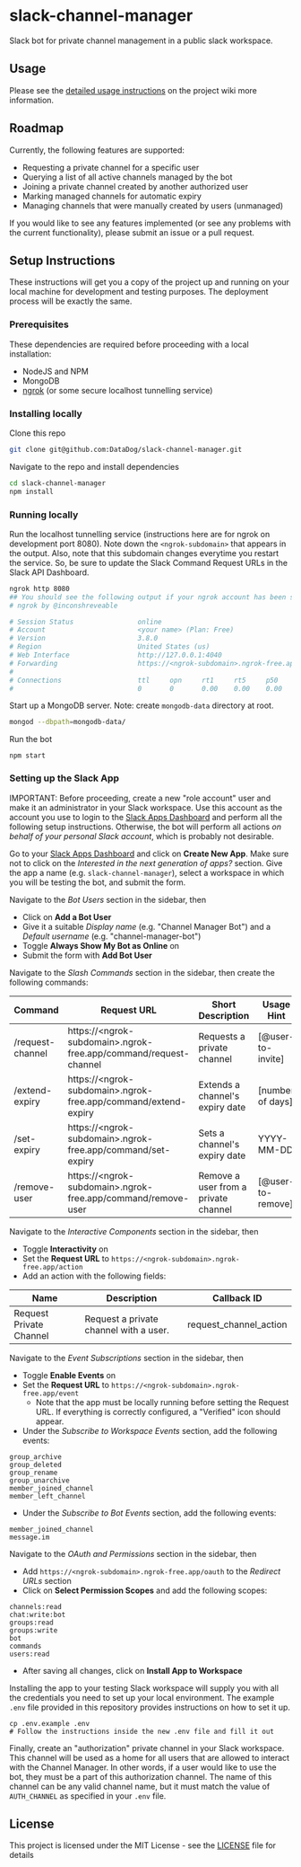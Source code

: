 # slack-channel-manager

Slack bot for private channel management in a public slack workspace.

## Usage

Please see the [detailed usage instructions][1] on the project wiki more information.

## Roadmap

Currently, the following features are supported:
- Requesting a private channel for a specific user
- Querying a list of all active channels managed by the bot
- Joining a private channel created by another authorized user
- Marking managed channels for automatic expiry
- Managing channels that were manually created by users (unmanaged)

If you would like to see any features implemented (or see any problems with the current functionality), please submit an issue or a pull request.

## Setup Instructions

These instructions will get you a copy of the project up and running on your local machine for development and testing purposes. The deployment process will be exactly the same.

### Prerequisites

These dependencies are required before proceeding with a local installation:
- NodeJS and NPM
- MongoDB
- [ngrok][2] (or some secure localhost tunnelling service)

### Installing locally

Clone this repo

```sh
git clone git@github.com:DataDog/slack-channel-manager.git
```

Navigate to the repo and install dependencies

```sh
cd slack-channel-manager
npm install
```

### Running locally

Run the localhost tunnelling service (instructions here are for ngrok on development port 8080).
Note down the `<ngrok-subdomain>` that appears in the output. Also, note that this subdomain changes everytime you restart the service. So, be sure to update the Slack Command Request URLs in the Slack API Dashboard.

```sh
ngrok http 8080
## You should see the following output if your ngrok account has been setup correctly
# ngrok by @inconshreveable

# Session Status                online
# Account                       <your name> (Plan: Free)
# Version                       3.8.0
# Region                        United States (us)
# Web Interface                 http://127.0.0.1:4040
# Forwarding                    https://<ngrok-subdomain>.ngrok-free.app -> localhost:8080
#
# Connections                   ttl     opn     rt1     rt5     p50     p90
#                               0       0       0.00    0.00    0.00    0.00
```

Start up a MongoDB server. Note: create `mongodb-data` directory at root.

```sh
mongod --dbpath=mongodb-data/
```

Run the bot

```
npm start
```

### Setting up the Slack App

IMPORTANT: Before proceeding, create a new "role account" user and make it an administrator in your Slack workspace. Use this account as the account you use to login to the [Slack Apps Dashboard][3] and perform all the following setup instructions. Otherwise, the bot will perform all actions _on behalf of your personal Slack account_, which is probably not desirable.

Go to your [Slack Apps Dashboard][3] and click on **Create New App**. Make sure not to click on the _Interested in the next generation of apps?_ section. Give the app a name (e.g. `slack-channel-manager`), select a workspace in which you will be testing the bot, and submit the form.

Navigate to the _Bot Users_ section in the sidebar, then
- Click on **Add a Bot User**
- Give it a suitable _Display name_ (e.g. "Channel Manager Bot") and a _Default username_ (e.g. "channel-manager-bot")
- Toggle **Always Show My Bot as Online** on
- Submit the form with **Add Bot User**

Navigate to the _Slash Commands_ section in the sidebar, then create the following commands:

| Command | Request URL | Short Description | Usage Hint | Escape |
| --- | --- | --- | --- | --- |
| /request-channel | https://\<ngrok-subdomain>.ngrok-free.app/command/request-channel | Requests a private channel | [@user-to-invite] | ✓ |
| /extend-expiry | https://\<ngrok-subdomain>.ngrok-free.app/command/extend-expiry | Extends a channel's expiry date | [number of days] | |
| /set-expiry | https://\<ngrok-subdomain>.ngrok-free.app/command/set-expiry | Sets a channel's expiry date | YYYY-MM-DD | |
| /remove-user | https://\<ngrok-subdomain>.ngrok-free.app/command/remove-user | Remove a user from a private channel | [@user-to-remove] | ✓ |

Navigate to the _Interactive Components_ section in the sidebar, then
- Toggle **Interactivity** on
- Set the **Request URL** to `https://<ngrok-subdomain>.ngrok-free.app/action`
- Add an action with the following fields:

| Name | Description | Callback ID |
| --- | --- | --- |
| Request Private Channel | Request a private channel with a user. | request_channel_action |

Navigate to the _Event Subscriptions_ section in the sidebar, then
- Toggle **Enable Events** on
- Set the **Request URL** to `https://<ngrok-subdomain>.ngrok-free.app/event`
    - Note that the app must be locally running before setting the Request URL. If everything is correctly configured, a "Verified" icon should appear.
- Under the _Subscribe to Workspace Events_ section, add the following events:

```
group_archive
group_deleted
group_rename
group_unarchive
member_joined_channel
member_left_channel
```

- Under the _Subscribe to Bot Events_ section, add the following events:

```
member_joined_channel
message.im
```

Navigate to the _OAuth and Permissions_ section in the sidebar, then
- Add `https://<ngrok-subdomain>.ngrok-free.app/oauth` to the _Redirect URLs_ section
- Click on **Select Permission Scopes** and add the following scopes:

```
channels:read
chat:write:bot
groups:read
groups:write
bot
commands
users:read
```

- After saving all changes, click on **Install App to Workspace**

Installing the app to your testing Slack workspace will supply you with all the credentials you need to set up your local environment. The example `.env` file provided in this repository provides instructions on how to set it up.

```
cp .env.example .env
# Follow the instructions inside the new .env file and fill it out
```

Finally, create an "authorization" private channel in your Slack workspace. This channel will be used as a home for all users that are allowed to interact with the Channel Manager. In other words, if a user would like to use the bot, they must be a part of this authorization channel. The name of this channel can be any valid channel name, but it must match the value of `AUTH_CHANNEL` as specified in your `.env` file.

## License

This project is licensed under the MIT License - see the [LICENSE](LICENSE) file for details

[1]: https://github.com/DataDog/slack-channel-manager/wiki/Usage-Instructions
[2]: https://ngrok.com/
[3]: https://api.slack.com/apps/
